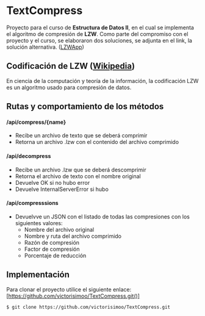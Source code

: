 # TextCompress
Proyecto para el curso de **Estructura de Datos II**, en el cual se implementa el algoritmo de compresión de **LZW**.
Como parte del compromiso con el proyecto y el curso, se elaboraron dos soluciones, se adjunta en el link, la solución alternativa.  ([LZWApp](https://github.com/Ale180820/LZWApp.git))

## Codificación de LZW ([Wikipedia](https://es.wikipedia.org/wiki/LZW))
En ciencia de la computación y teoría de la información, la codificación LZW es un algoritmo usado para compresión de datos.

## Rutas y comportamiento de los métodos

#### /api/compress/{name}
- Recibe un archivo de texto que se deberá comprimir
- Retorna un archivo <name>.lzw con el contenido del archivo comprimido

#### /api/decompress
- Recibe un archivo .lzw que se deberá descomprimir
- Retorna el archivo de texto con el nombre original
- Devuelve OK si no hubo error
- Devuelve InternalServerError si hubo

#### /api/compresssions
- Devuelvve un JSON con el listado de todas las compresiones con los siguientes valores:
  - Nombre del archivo original
  - Nombre y ruta del archivo comprimido
  - Razón de compresión
  - Factor de compresión
  - Porcentaje de reducción

## Implementación
Para clonar el proyecto utilice el siguiente enlace: [https://github.com/victorisimoo/TextCompress.git()]

`$ git clone https://github.com/victorisimoo/TextCompress.git `
